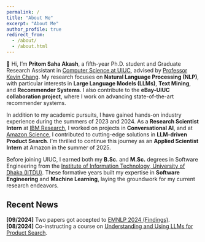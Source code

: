```yaml
---
permalink: /
title: "About Me"
excerpt: "About Me"
author_profile: true
redirect_from: 
  - /about/
  - /about.html
---
```


👋 Hi, I’m **Pritom Saha Akash**, a fifth-year Ph.D. student and Graduate Research Assistant in [Computer Science at UIUC](https://cs.illinois.edu/), advised by [Professor Kevin Chang](https://ece.illinois.edu/directory/profile/kcchang). My research focuses on **Natural Language Processing (NLP)**, with particular interests in **Large Language Models (LLMs)**, **Text Mining**, and **Recommender Systems**. I also contribute to the **eBay-UIUC collaboration project**, where I work on advancing state-of-the-art recommender systems.

In addition to my academic pursuits, I have gained hands-on industry experience during the summers of 2023 and 2024. As a **Research Scientist Intern** at [IBM Research](https://research.ibm.com/labs/almaden), I worked on projects in **Conversational AI**, and at [Amazon Science](https://www.amazon.science), I contributed to cutting-edge solutions in **LLM-driven Product Search**. I’m thrilled to continue this journey as an **Applied Scientist Intern** at Amazon in the summer of 2025.

Before joining UIUC, I earned both my **B.Sc.** and **M.Sc.** degrees in Software Engineering from the [Institute of Information Technology, University of Dhaka (IITDU)](https://www.du.ac.bd/body/IIT). These formative years built my expertise in **Software Engineering** and **Machine Learning**, laying the groundwork for my current research endeavors.



<!--
I am a fifth-year Ph.D. student and graduate research assistant in [CS@UIUC](https://cs.illinois.edu/), advised by Professor [Kevin Chang](https://ece.illinois.edu/directory/profile/kcchang). My research focuses on _Natural Language Processing (NLP)_, particularly _Large Language Models (LLMs)_, _Text Mining_, and _Recommender Systems_. In addition, I am a Ph.D. student researcher for the eBay-UIUC collaboration project on Recommender Systems. 

During the summers of 2023 and 2024, I gained industry experience as a Research Scientist Intern at [IBM](https://research.ibm.com/labs/almaden) and as an Applied Scientist Intern at [Amazon](https://www.amazon.science), where I contributed to projects related to Conversational AI and LLM in Product Search. **I will be returning to Amazon as an Applied Scientist Intern in summer 2025.**

Before joining UIUC, I earned my B.Sc. and M.Sc. degrees in Software Engineering from the Institute of Information Technology, University of Dhaka ([IITDU](https://www.du.ac.bd/body/IIT)), where I developed a strong foundation in Software Engineering and Machine learning.


a Teaching Assistant at CS@UIUC and a PhD Student Researcher at eBay. 
an Applied Scientist Intern at Amazon and

Before that, I had an experience as a Research Assistant at the Data and Information Systems ([DAIS](https://cs.illinois.edu/research/areas/data-and-information-systems)) 

Laboratory under the supervision of my

I did my master [thesis](https://www.researchgate.net/publication/357158890_An_Evidential_Inter-node_Hellinger_Distance_based_Tree_Classifier) on improving the performance of tree-based classifiers (Decision trees and Random forests). 


<br />
<br />
-->

## Recent News
**[09/2024]** Two papers got accepted to [EMNLP 2024 (Findings)](https://2023.emnlp.org).     
**[08/2024]** Co-instructing a course on [Understanding and Using LLMs for Product Search](https://siebelschool.illinois.edu/academics/courses/cs598kcc).   

<!--
**[08/2024]** One paper is resubmitted at [KDD 2025](https://kdd2025.kdd.org/research-track-call-for-papers/).    
**[08/2024]** Three papers are under review at [EMNLP 2024](https://2023.emnlp.org). 



// [10/2023] One paper was submitted to [The Web Conference 2024](https://www2024.thewebconf.org).   
[06/2023] Five papers were submitted to [EMNLP 2023](https://2023.emnlp.org).           
[05/2023] One paper was accepted to [ACL 2023](https://2023.aclweb.org/).           
[10/2022] Two long papers were submitted to [EACL 2023](https://2023.eacl.org/).                    
[10/2022] Our work- "Coordinated Topic Modeling" has been accepted to [EMNLP 2022](https://2022.emnlp.org/).           
[02/2022] Our work- "Domain Representative Keywords Selection" is accepted to [ACL 2022](https://www.2022.aclweb.org/).  
[08/2020] Started PhD in [CS at UIUC](https://cs.illinois.edu/).  
[01/2020] One long paper is accepted to Proceeding of [PAKDD 2020](http://videolectures.net/pakdd2020_singapore/).  
[09/2019] Won HASCA Nurse care activity detection challenge at [UbiComp 2019](https://ubicomp.org/ubicomp2019/) with a long paper publication.  
[05/2019] One long paper has been accepted to Proceeding of [IJCAI 2019](https://www.ijcai19.org/).

-->

